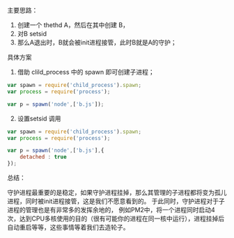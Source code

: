 主要思路：

  1. 创建一个 thethd A，然后在其中创建 B，
  2. 对B setsid
  3. 那么A退出时，B就会被init进程接管，此时B就是A的守护；


具体方案
  1. 借助 clild_process 中的 spawn 即可创建子进程；
```javascript
var spawn = require('child_process').spawn;
var process = require('process');

var p = spawn('node',['b.js']);
```
  2. 设置setsid 调用

```javascript
var spawn = require('child_process').spawn;
var process = require('process');

var p = spawn('node',['b.js'],{
    detached : true
});
```

总结：

守护进程最重要的是稳定，如果守护进程挂掉，那么其管理的子进程都将变为孤儿进程，同时被init进程接管，这是我们不愿意看到的。
于此同时，守护进程对于子进程的管理也是有非常多的发挥余地的，
例如PM2中，将一个进程同时启动4次，达到CPU多核使用的目的（很有可能你的进程在同一核中运行），进程挂掉后自动重启等等，这些事情等着我们去造轮子。

